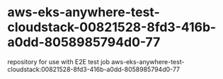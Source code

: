# aws-eks-anywhere-test-cloudstack-00821528-8fd3-416b-a0dd-8058985794d0-77
repository for use with E2E test job aws-eks-anywhere-test-cloudstack:00821528-8fd3-416b-a0dd-8058985794d0-77

